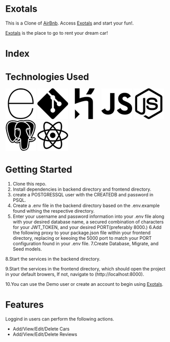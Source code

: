 # Exotals
This is a Clone of [AirBnb](https://www.airbnb.com). Access [Exotals](https://exotals.herokuapp.com/) and start your fun!.

[Exotals](https://exotals.herokuapp.com/) is the place to go to rent your dream car!

# Index


# Technologies Used

![alt text](https://github.com/Workshape/tech-icons/blob/master/icons/expressjs.svg)    ![alt text](https://github.com/Workshape/tech-icons/blob/master/icons/git.svg)    ![alt text](https://github.com/Workshape/tech-icons/blob/master/icons/heroku.svg)    ![alt text](https://github.com/Workshape/tech-icons/blob/master/icons/javascript.svg)    ![alt text](https://github.com/Workshape/tech-icons/blob/master/icons/nodejs.svg)    ![alt text](https://github.com/Workshape/tech-icons/blob/master/icons/postgres.svg)    ![alt text](https://github.com/Workshape/tech-icons/blob/master/icons/react.svg)    

# Getting Started
1. Clone this repo.
2. Install dependencies in backend directory and frontend directory.
3. create a POSTGRESSQL user with the CREATEDB and password in PSQL.
4. Create a .env file in the backend directory based on the .env.example found withing the respective directory.
5. Enter your username and password information into your .env file along with your desired database name, a secured combination of characters for your JWT_TOKEN, and your desired PORT(preferably 8000.)
6.Add the following proxy to your package.json file within your frontend directory, replacing or keeoing the 5000 port to match your PORT configuration found in your .env file.
7.Create Database, Migrate, and Seed models.

8.Start the services in the backend directory.

9.Start the services in the frontend directory, which should open the project in your default browers, If not, navigate to (http://localhost:8000).

10.You can use the Demo user or create an account to begin using [Exotals](https://exotals.herokuapp.com/).

# Features
Loggind in users can perform the following actions.
* Add/View/Edit/Delete Cars
* Add/View/Edit/Delete Reviews


